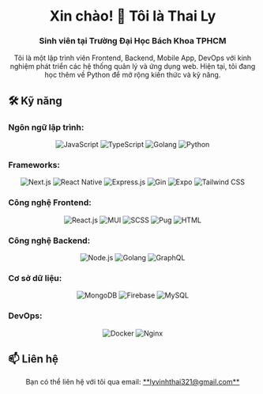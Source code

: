 <h1 align="center">Xin chào! 👋 Tôi là Thai Ly</h1>
<h3 align="center">Sinh viên tại Trường Đại Học Bách Khoa TPHCM</h3>

<p align="center">
  Tôi là một lập trình viên Frontend, Backend, Mobile App, DevOps với kinh nghiệm phát triển các hệ thống quản lý và ứng dụng web. Hiện tại, tôi đang học thêm về Python để mở rộng kiến thức và kỹ năng.
</p>

## 🛠 Kỹ năng

### Ngôn ngữ lập trình:
<p align="center">
  <img src="https://img.shields.io/badge/JavaScript-F7DF1E?style=for-the-badge&logo=javascript&logoColor=black" alt="JavaScript" />
  <img src="https://img.shields.io/badge/TypeScript-007ACC?style=for-the-badge&logo=typescript&logoColor=white" alt="TypeScript" />
  <img src="https://img.shields.io/badge/Golang-00ADD8?style=for-the-badge&logo=go&logoColor=white" alt="Golang" />
  <img src="https://img.shields.io/badge/Python-3776AB?style=for-the-badge&logo=python&logoColor=white" alt="Python" />
</p>

### Frameworks:
<p align="center">
  <img src="https://img.shields.io/badge/Next.js-000000?style=for-the-badge&logo=nextdotjs&logoColor=white" alt="Next.js" />
  <img src="https://img.shields.io/badge/React%20Native-61DAFB?style=for-the-badge&logo=react&logoColor=black" alt="React Native" />
  <img src="https://img.shields.io/badge/Express.js-000000?style=for-the-badge&logo=express&logoColor=white" alt="Express.js" />
  <img src="https://img.shields.io/badge/Gin-00ADD8?style=for-the-badge&logo=go&logoColor=white" alt="Gin" />
  <img src="https://img.shields.io/badge/Expo-000020?style=for-the-badge&logo=expo&logoColor=white" alt="Expo" />
  <img src="https://img.shields.io/badge/TailwindCSS-38B2AC?style=for-the-badge&logo=tailwind-css&logoColor=white" alt="Tailwind CSS" />
</p>

### Công nghệ Frontend:
<p align="center">
  <img src="https://img.shields.io/badge/React-61DAFB?style=for-the-badge&logo=react&logoColor=black" alt="React.js" />
  <img src="https://img.shields.io/badge/Material%20UI-0081CB?style=for-the-badge&logo=mui&logoColor=white" alt="MUI" />
  <img src="https://img.shields.io/badge/SCSS-CC6699?style=for-the-badge&logo=sass&logoColor=white" alt="SCSS" />
  <img src="https://img.shields.io/badge/Pug-A86454?style=for-the-badge&logo=pug&logoColor=white" alt="Pug" />
  <img src="https://img.shields.io/badge/HTML5-E34F26?style=for-the-badge&logo=html5&logoColor=white" alt="HTML" />
</p>

### Công nghệ Backend:
<p align="center">
  <img src="https://img.shields.io/badge/Node.js-339933?style=for-the-badge&logo=nodedotjs&logoColor=white" alt="Node.js" />
  <img src="https://img.shields.io/badge/Golang-00ADD8?style=for-the-badge&logo=go&logoColor=white" alt="Golang" />
  <img src="https://img.shields.io/badge/GraphQL-E10098?style=for-the-badge&logo=graphql&logoColor=white" alt="GraphQL" />
</p>

### Cơ sở dữ liệu:
<p align="center">
  <img src="https://img.shields.io/badge/MongoDB-47A248?style=for-the-badge&logo=mongodb&logoColor=white" alt="MongoDB" />
  <img src="https://img.shields.io/badge/Firebase-FFCA28?style=for-the-badge&logo=firebase&logoColor=white" alt="Firebase" />
  <img src="https://img.shields.io/badge/MySQL-4479A1?style=for-the-badge&logo=mysql&logoColor=white" alt="MySQL" />
</p>

### DevOps:
<p align="center">
  <img src="https://img.shields.io/badge/Docker-2496ED?style=for-the-badge&logo=docker&logoColor=white" alt="Docker" />
  <img src="https://img.shields.io/badge/Nginx-009639?style=for-the-badge&logo=nginx&logoColor=white" alt="Nginx" />
</p>

## 📫 Liên hệ
<p align="center">
  Bạn có thể liên hệ với tôi qua email: <a href="mailto:lyvinhthai321@gmail.com">**lyvinhthai321@gmail.com**</a>
</p>
